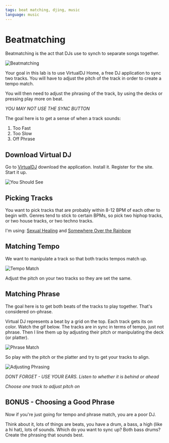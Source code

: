 ```yaml
---
tags: beat matching, djing, music
language: music
---
```


# Beatmatching

Beatmatching is the act that DJs use to synch to separate songs together.

![Beatmatching](http://upload.wikimedia.org/wikipedia/commons/thumb/c/c2/Beat-matching.svg/500px-Beat-matching.svg.png)

Your goal in this lab is to use VirtualDJ Home, a free DJ application to sync two tracks. You will have to adjust the pitch of the track in order to create a tempo match.

You will then need to adjust the phrasing of the track, by using the decks or pressing play more on beat.

_YOU MAY NOT USE THE SYNC BUTTON_

The goal here is to get a sense of when a track sounds:

1. Too Fast
2. Too Slow
3. Off Phrase

## Download Virtual DJ

Go to [VirtualDJ](https://www.virtualdj.com/download/free.html) download the application. Install it. Register for the site. Start it up.

![You Should See](http://dl.dropboxusercontent.com/s/8z8ixr1gian9zfy/2014-04-28%20at%204.21%20PM%202x.png)

## Picking Tracks

You want to pick tracks that are probably within 8-12 BPM of each other to begin with. Genres tend to stick to certain BPMs, so pick two hiphop tracks, or two house tracks, or two techno tracks.

I'm using: [Sexual Healing](https://soundcloud.com/nickraymondg/marvin-gaye-sexual-healing) and [Somewhere Over the Rainbow](https://soundcloud.com/thomasjackmusic/israel-kamakawiwoole-1)

## Matching Tempo

We want to manipulate a track so that both tracks tempos match up.

![Tempo Match](http://dl.dropboxusercontent.com/s/moe2ljemv6p5fog/2014-04-28%20at%204.26%20PM%202x.png)

Adjust the pitch on your two tracks so they are set the same.

## Matching Phrase

The goal here is to get both beats of the tracks to play together. That's considered on-phrase.

Virtual DJ represents a beat by a grid on the top. Each track gets its on color. Watch the gif below. The tracks are in sync in terms of tempo, just not phrase. Then I line them up by adjusting their pitch or manipulating the deck (or platter).

![Phrase Match](http://aviflombaum.s3.amazonaws.com/etc/off-phrase.gif)

So play with the pitch or the platter and try to get your tracks to align.

![Adjusting Phrasing](http://dl.dropboxusercontent.com/s/l7n7jrmhe2zejno/2014-04-28%20at%204.40%20PM%202x.png)

_DONT FORGET - USE YOUR EARS. Listen to whether it is behind or ahead_

*Choose one track to adjust pitch on*

## BONUS - Choosing a Good Phrase

Now if you're just going for tempo and phrase match, you are a poor DJ.

Think about it, lots of things are beats, you have a drum, a bass, a high (like a hi hat), lots of sounds. Which do you want to sync up? Both bass drums? Create the phrasing that sounds best.
